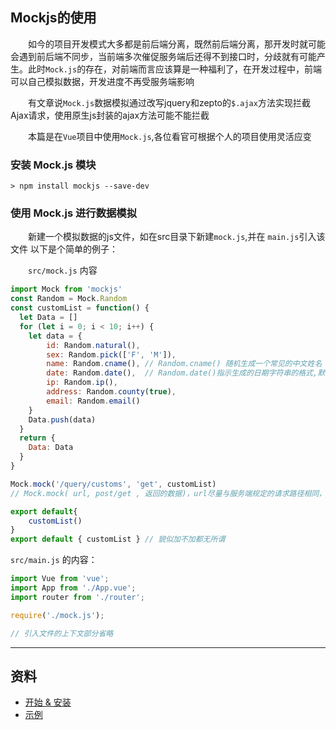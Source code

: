 ## Mockjs的使用

　　如今的项目开发模式大多都是前后端分离，既然前后端分离，那开发时就可能会遇到前后端不同步，当前端多次催促服务端后还得不到接口时，分歧就有可能产生。此时`Mock.js`的存在，对前端而言应该算是一种福利了，在开发过程中，前端可以自己模拟数据，开发进度不再受服务端影响

　　有文章说`Mock.js`数据模拟通过改写jquery和zepto的`$.ajax`方法实现拦截Ajax请求，使用原生js封装的ajax方法可能不能拦截

　　本篇是在`Vue`项目中使用`Mock.js`,各位看官可根据个人的项目使用灵活应变

### 安装 Mock.js 模块

```shell
> npm install mockjs --save-dev
```

### 使用 Mock.js 进行数据模拟

　　新建一个模拟数据的js文件，如在src目录下新建`mock.js`,并在 `main.js`引入该文件
以下是个简单的例子：

　　`src/mock.js` 内容

``` javascript
import Mock from 'mockjs'
const Random = Mock.Random
const customList = function() {
  let Data = []
  for (let i = 0; i < 10; i++) {
    let data = {
        id: Random.natural(),
        sex: Random.pick(['F', 'M']),
        name: Random.cname(), // Random.cname() 随机生成一个常见的中文姓名
        date: Random.date(),  // Random.date()指示生成的日期字符串的格式,默认为yyyy-MM-dd
        ip: Random.ip(),
        address: Random.county(true),
        email: Random.email()
    }
    Data.push(data)
  }
  return {
    Data: Data
  }
}

Mock.mock('/query/customs', 'get', customList)
// Mock.mock( url, post/get , 返回的数据)，url尽量与服务端规定的请求路径相同，减少后期联调的工作量

export default{
    customList()
}
export default { customList } // 貌似加不加都无所谓
```

`src/main.js` 的内容：
```javascript
import Vue from 'vue';
import App from './App.vue';
import router from './router';

require('./mock.js');

// 引入文件的上下文部分省略
```

------

## 资料

 - [开始 & 安装](https://github.com/nuysoft/Mock/wiki/Getting-Started)
 - [示例](http://mockjs.com/examples.html)

